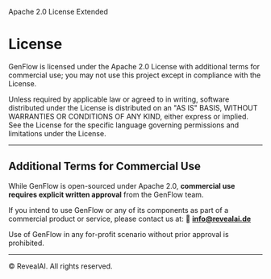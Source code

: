 Apache 2.0 License Extended

# License

GenFlow is licensed under the Apache 2.0 License with additional terms for commercial use; you may not
use this project except in compliance with the License.

Unless required by applicable law or agreed to in writing, software distributed under the License is distributed
on an "AS IS" BASIS, WITHOUT WARRANTIES OR CONDITIONS OF ANY KIND, either express or implied. See the License for
the specific language governing permissions and limitations under the License.

---

## Additional Terms for Commercial Use

While GenFlow is open-sourced under Apache 2.0, **commercial use requires explicit written approval** from the GenFlow
team.

If you intend to use GenFlow or any of its components as part of a commercial product or service, please contact us at:
📧 **[info@revealai.de](mailto:info@revealai.de)**

Use of GenFlow in any for-profit scenario without prior approval is prohibited.

---

© RevealAI. All rights reserved.
